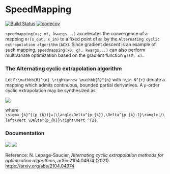 # SpeedMapping

[![Build Status](https://github.com/NicolasL-S/SpeedMapping.jl/workflows/CI/badge.svg)](https://github.com/NicolasL-S/SpeedMapping.jl/actions)
[![codecov](https://codecov.io/gh/NicolasL-S/SpeedMapping.jl/branch/main/graph/badge.svg?token=UKzBbD3WeQ)](https://codecov.io/gh/NicolasL-S/SpeedMapping.jl)

`speedmapping(x₀; m!, kwargs...)` accelerates the convergence of a mapping `m!(x_out, x_in)` to a fixed point of `m!` by the `Alternating cyclic extrapolation algorithm` (`ACX`). Since gradient descent is an example of such mapping, `speedmapping(x0; g!, kwargs...)` can also perform multivariate optimization based on the gradient function `g!(∇, x)`.

### The Alternating cyclic extrapolation algorithm

Let ``F:\mathbb{R}^{n} \rightarrow \mathbb{R}^{n}`` with ``n\in N^{+}`` denote a mapping which admits continuous, bounded partial derivatives. A  ``p``-order cyclic extrapolation may be synthesized as

<img src="https://github.com/NicolasL-S/SpeedMapping.jl/blob/main/Extra.svg">

where `\sigma_{k}^{(p_{k})}=|\langle\Delta^{p_{k}},\Delta^{p_{k}-1}\rangle|/\left\Vert \Delta^{p_{k}}\right\Vert ^{2}`, 

### Documentation

[![](https://img.shields.io/badge/docs-stable-blue.svg)](https://USER_NAME.github.io/PACKAGE_NAME.jl/stable)
[![](https://img.shields.io/badge/docs-dev-blue.svg)](https://USER_NAME.github.io/PACKAGE_NAME.jl/dev)

Reference:
N. Lepage-Saucier, _Alternating cyclic extrapolation methods for optimization algorithms_, arXiv:2104.04974 (2021). https://arxiv.org/abs/2104.04974

